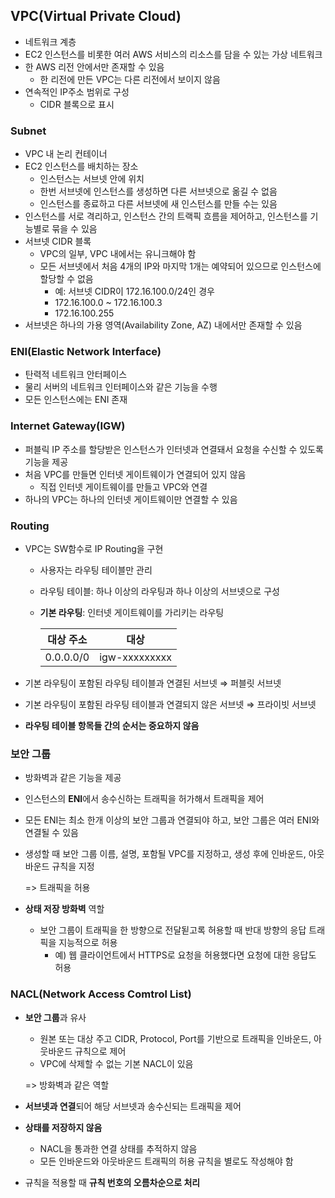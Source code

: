 ## VPC(Virtual Private Cloud)

- 네트워크 계층
- EC2 인스턴스를 비롯한 여러 AWS 서비스의 리소스를 담을 수 있는 가상 네트워크
- 한 AWS 리전 안에서만 존재할 수 있음
  - 한 리전에 만든 VPC는 다른 리전에서 보이지 않음
- 연속적인 IP주소 범위로 구성
  - CIDR 블록으로 표시



### Subnet

- VPC 내 논리 컨테이너
- EC2 인스턴스를 배치하는 장소
  - 인스턴스는 서브넷 안에 위치
  - 한번 서브넷에 인스턴스를 생성하면 다른 서브넷으로 옮길 수 없음
  - 인스턴스를 종료하고 다른 서브넷에 새 인스턴스를 만들 수는 있음
- 인스턴스를 서로 격리하고, 인스턴스 간의 트랙픽 흐름을 제어하고, 인스턴스를 기능별로 묶을 수 있음
- 서브넷 CIDR 블록
  - VPC의 일부, VPC 내에서는 유니크해야 함
  - 모든 서브넷에서 처음 4개의 IP와 마지막 1개는 예약되어 있으므로 인스턴스에 할당할 수 없음
    - 예: 서브넷 CIDR이 172.16.100.0/24인 경우
    - 172.16.100.0 ~ 172.16.100.3
    - 172.16.100.255
- 서브넷은 하나의 가용 영역(Availability Zone, AZ) 내에서만 존재할 수 있음



### ENI(Elastic Network Interface)

- 탄력적 네트워크 안터페이스
- 물리 서버의 네트워크 인터페이스와 같은 기능을 수행
- 모든 인스턴스에는 ENI 존재



### Internet Gateway(IGW)

- 퍼블릭 IP 주소를 할당받은 인스턴스가 인터넷과 연결돼서 요청을 수신할 수 있도록 기능을 제공
- 처음 VPC를 만들면 인터넷 게이트웨이가 연결되어 있지 않음
  - 직접 인터넷 게이트웨이를 만들고 VPC와 연결
- 하나의 VPC는 하나의 인터넷 게이트웨이만 연결할 수 있음



### Routing

- VPC는 SW함수로 IP Routing을 구현

  - 사용자는 라우팅 테이블만 관리

  - 라우팅 테이블: 하나 이상의 라우팅과 하나 이상의 서브넷으로 구성

  - **기본 라우팅**: 인터넷 게이트웨이를 가리키는 라우팅

    | 대상 주소 |     대상      |
    | :-------: | :-----------: |
    | 0.0.0.0/0 | igw-xxxxxxxxx |

- 기본 라우팅이 포함된 라우팅 테이블과 연결된 서브넷 ⇒ 퍼블릿 서브넷

- 기본 라우팅이 포함된 라우팅 테이블과 연결되지 않은 서브넷 ⇒ 프라이빗 서브넷

- **라우팅 테이블 항목들 간의 순서는 중요하지 않음**



### 보안 그룹

- 방화벽과 같은 기능을 제공

- 인스턴스의 **ENI**에서 송수신하는 트래픽을 허가해서 트래픽을 제어

- 모든 ENI는 최소 한개 이상의 보안 그룹과 연결되야 하고, 보안 그룹은 여러 ENI와 연결될 수 있음

- 생성할 때 보안 그룹 이름, 설명, 포함될 VPC를 지정하고, 생성 후에 인바운드, 아웃바운드 규칙을 지정

  => 트래픽을 허용

- **상태 저장 방화벽** 역할

  - 보안 그룹이 트래픽을 한 방향으로 전달됟고록 허용할 때 반대 방향의 응답 트래픽을 지능적으로 허용
    - 예) 웹 클라이언트에서 HTTPS로 요청을 허용했다면 요청에 대한 응답도 허용



### NACL(Network Access Comtrol List)

- **보안 그룹**과 유사

  - 원본 또는 대상 주고 CIDR, Protocol, Port를 기반으로 트래픽을 인바운드, 아웃바운드 규칙으로 제어
  - VPC에 삭제할 수 없는 기본 NACL이 있음

  => 방화벽과 같은 역할

- **서브넷과 연결**되어 해당 서브넷과 송수신되는 트래픽을 제어

- **상태를 저장하지 않음**

  - NACL을 통과한 연결 상태를 추적하지 않음
  - 모든 인바운드와 아웃바운드 트래픽의 허용 규칙을 별로도 작성해야 함

- 규칙을 적용할 때 **규칙 번호의 오름차순으로 처리**